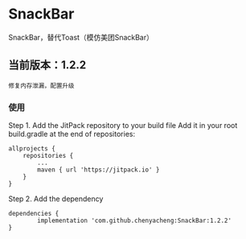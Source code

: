 # SnackBar
SnackBar，替代Toast（模仿美团SnackBar）

## 当前版本：1.2.2
    修复内存泄漏，配置升级

### 使用
Step 1. Add the JitPack repository to your build file
Add it in your root build.gradle at the end of repositories:

	allprojects {
		repositories {
			...
			maven { url 'https://jitpack.io' }
		}
	}
Step 2. Add the dependency

	dependencies {
	        implementation 'com.github.chenyacheng:SnackBar:1.2.2'
	}
